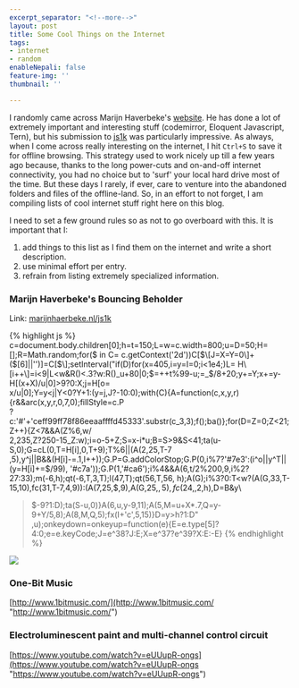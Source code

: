 ```yaml
---
excerpt_separator: "<!--more-->"
layout: post
title: Some Cool Things on the Internet
tags:
- internet
- random
enableNepali: false
feature-img: ''
thumbnail: ''

---
```

I randomly came across Marijn Haverbeke's [website](https://marijnhaverbeke.nl/ "Marijn's Website"). He has done a lot of extremely important and interesting stuff (codemirror, Eloquent Javascript, Tern), but his submission to [js1k](https://js1k.com "js1k code golfing") was particularly impressive. As always, when I come across really interesting on the internet, I hit `Ctrl+S` to save it for offline browsing. This strategy used to work nicely up till a few years ago because, thanks to the long power-cuts and on-and-off internet connectivity, you had no choice but to 'surf' your local hard drive most of the time. But these days I rarely, if ever, care to venture into the abandoned folders and files of the offline-land. So, in an effort to not forget, I am compiling lists of cool internet stuff right here on this blog.

<!--more-->

I need to set a few ground rules so as not to go overboard with this. It is important that I:

1. add things to this list as I find them on the internet and write a short description.
2. use minimal effort per entry.
3. refrain from listing extremely specialized information.

### Marijn Haverbeke's Bouncing Beholder

Link: [marijnhaerbeke.nl/js1k](https://marijnhaverbeke.nl/js1k/)

{% highlight js %}
c=document.body.children\[0\];h=t=150;L=w=c.width=800;u=D=50;H=\[\];R=Math.random;for($ in C=
c.getContext('2d'))C\[$\[J=X=Y=0\]+($\[6\]||'')\]=C\[$\];setInterval("if(D)for(x=405,i=y=I=0;i<1e4;)L=  
H\[i++\]=i<9|L<w&R()<.3?w:R()_u+80|0;$=++t%99-u;$=$_$/8+20;y+=Y;x+=y-H\[(x+X)/u|0\]>9?0:X;j=H\[o=  
x/u|0\];Y=y<j|Y<0?Y+1:(y=j,J?-10:0);with(C){A=function(c,x,y,r){r&&arc(x,y,r,0,7,0);fillStyle=c.P  
?c:'#'+'ceff99ff78f86eeaaffffd45333'.substr(c_3,3);f();ba()};for(D=Z=0;Z<21;Z++){Z<7&&A(Z%6,w/  
2,235,Z?250-15_Z:w);i=o-5+Z;S=x-i*u;B=S>9&S<41;ta(u-S,0);G=cL(0,T=H\[i\],0,T+9);T%6||(A(2,25,T-7  
,5),y^j||B&&(H\[i\]-=.1,I++));G.P=G.addColorStop;G.P(0,i%7?'#7e3':(i^o||y^T||(y=H\[i\]+=$/99),  
'#c7a'));G.P(1,'#ca6');i%4&&A(6,t/2%200,9,i%2?27:33);m(-6,h);qt(-6,T,3,T);l(47,T);qt(56,T,56,  
h);A(G);i%3?0:T<w?(A(G,33,T-15,10),fc(31,T-7,4,9)):(A(7,25,$,9),A(G,25,$,5),fc(24,$,2,h),D=B&y\\

> $-9?1:D);ta(S-u,0)}A(6,u,y-9,11);A(5,M=u+X*.7,Q=y-9+Y/5,8);A(8,M,Q,5);fx(I+'c',5,15)}D=y>h?1:D"
> ,u);onkeydown=onkeyup=function(e){E=e.type\[5\]?4:0;e=e.keyCode;J=e^38?J:E;X=e^37?e^39?X:E:-E}
> {% endhighlight %}

  
![](https://nirav.com.np/assets/img/bouncingBeholder.png)

### One-Bit Music

[http://www.1bitmusic.com/](http://www.1bitmusic.com/ "http://www.1bitmusic.com/")

### Electroluminescent paint and multi-channel control circuit

[https://www.youtube.com/watch?v=eUUupR-ongs](https://www.youtube.com/watch?v=eUUupR-ongs "https://www.youtube.com/watch?v=eUUupR-ongs")

### 